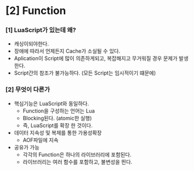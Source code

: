 # [2] Function

### [1] LuaScript가 있는데 왜?

- 캐싱이되야한다.
- 장애에 따라서 언제든지 Cache가 소실될 수 있다.
- Aplication이 Script에 많이 의존하게되고, 복잡해지고 무거워질 경우 문제가 발생한다.
- Script간의 참조가 불가능하다. (모든 Script는 임시적이기 떄문에)

### [2] 무엇이 다른가

- 핵심기능은 LuaScript와 동일하다.
    - Function을 구성하는 언어는 Lua
    - Blocking된다. (atomic한 실행)
    - 즉, LuaScript를 확장 한 것이다.
- 데이터 지속성 및 복제를 통한 가용성확장
    - AOF파일에 지속
- 공유가 가능
    - 각각의 Function은 하나의 라이브러리에 포함된다.
    - 라이브러리는 여러 함수를 포함하고, 불변성을 띈다.
